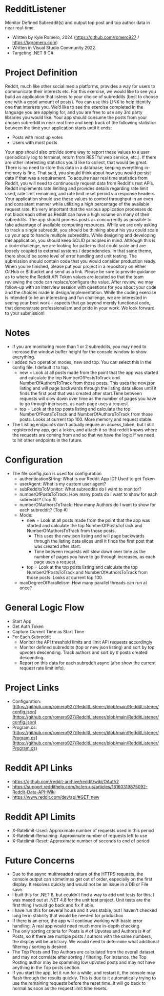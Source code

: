 # RedditListener
Monitor Defined Subreddit(s) and output top post and top author data in near real-time. 
- Written by Kyle Romero, 2024 (https://github.com/romero927 / https://kgromero.com)
- Written in Visual Studio Community 2022.
- Targeting .NET 8 C#.

# Project Definition
Reddit, much like other social media platforms, provides a way for users to communicate their interests etc. For this exercise, we would like to see you build an application that listens to your choice of subreddits (best to choose one with a good amount of posts). You can use this LINK to help identify one that interests you.  We’d like to see the exercise completed in the language you are applying for, and you are free to use any 3rd party libraries you would like. Your app should consume the posts from your chosen subreddit in near real time and keep track of the following statistics between the time your application starts until it ends:
- Posts with most up votes
- Users with most posts
  
Your app should also provide some way to report these values to a user (periodically log to terminal, return from RESTful web service, etc.). If there are other interesting statistics you’d like to collect, that would be great. There is no need to store this data in a database; keeping everything in-memory is fine. That said, you should think about how you would persist data if that was a requirement. To acquire near real time statistics from Reddit, you will need to continuously request data from Reddit's rest APIs.  Reddit implements rate limiting and provides details regarding rate limit used, rate limit remaining, and rate limit reset period via response headers.  Your application should use these values to control throughput in an even and consistent manner while utilizing a high percentage of the available request rate. It’s very important that the various application processes do not block each other as Reddit can have a high volume on many of their subreddits.  The app should process posts as concurrently as possible to take advantage of available computing resources. While we are only asking to track a single subreddit, you should be thinking about his you could scale up your app to handle multiple subreddits. While designing and developing this application, you should keep SOLID principles in mind. Although this is a code challenge, we are looking for patterns that could scale and are loosely coupled to external systems / dependencies. In that same theme, there should be some level of error handling and unit testing. The submission should contain code that you would consider production ready. When you're finished, please put your project in a repository on either GitHub or Bitbucket and send us a link. Please be sure to provide guidance as to where the Reddit API Token values are located so that the team reviewing the code can replace/configure the value. After review, we may follow-up with an interview session with questions for you about your code and the choices made in design/implementation. While the coding exercise is intended to be an interesting and fun challenge, we are interested in seeing your best work - aspects that go beyond merely functional code, that demonstrate professionalism and pride in your work.  We look forward to your submission!

# Notes
- If you are monitoring more than 1 or 2 subreddits, you may need to increase the window buffer height for the console window to show everything. 
- I added two operation modes, new and top. You can select this in the config file. I default it to top.
  - new = Look at all posts made from the point that the app was started and calculate the top NumberOfPostsToTrack and NumberOfAuthorsToTrack from those posts. This uses the new.json listing and will page backwards through the listing data slices until it finds the first post that was created after start.Time between requests will slow down over time as the number of pages you have to go through increases, as each page uses a request.
   - top = Look at the top posts listing and calculate the top NumberOfPostsToTrack and NumberOfAuthorsToTrack from those posts. Looks at current top 100. More memory and request stable.
 - The Listing endpoints don't actually require an access_token, but I still registered my app, get a token, and attach it so that reddit knows where the requests are coming from and so that we have the logic if we need to hit other endpoints in the future.

# Configuration
- The file config.json is used for configuration
  - authenticationString: What is our Reddit App ID? Used to get Token
  - userAgent: What is my custom user agent?
  - subRedditsToMonitor: What subreddits do I want to monitor?
  - numberOfPostsToTrack: How many posts do I want to show for each subreddit? (Top #)
  - numberOfAuthorsToTrack: How many Authors do I want to show for each subreddit? (Top #)
  - Mode: 
    - new = Look at all posts made from the point that the app was started and calculate the top NumberOfPostsToTrack and NumberOfAuthorsToTrack from those posts.
      - This uses the new.json listing and will page backwards through the listing data slices until it finds the first post that was created after start.
      - Time between requests will slow down over time as the number of pages you have to go through increases, as each page uses a request.
    - top = Look at the top posts listing and calculate the top NumberOfPostsToTrack and NumberOfAuthorsToTrack from those posts. Looks at current top 100.
  - maxDegreeOfParallelism: How many parallel threads can run at once?

# General Logic Flow
- Start App
- Get Auth Token
- Capture Current Time as Start Time
- For Each Subreddit
  - Monitor the API threshold limits and limit API requests accordingly
  - Monitor defined subreddits (top or new json listing) and sort by top upvotes descending. Track authors and sort by # posts created descending.
  - Report on this data for each subreddit async (also show the current request rate limit info).

# Project Links
- Configuration: [https://github.com/romero927/RedditListener/blob/main/RedditListener/config.json](https://github.com/romero927/RedditListener/blob/main/RedditListener/config.json)
- Program.cs: [https://github.com/romero927/RedditListener/blob/main/RedditListener/Program.cs](https://github.com/romero927/RedditListener/blob/main/RedditListener/Program.cs)

# Reddit API Links
- https://github.com/reddit-archive/reddit/wiki/OAuth2
- https://support.reddithelp.com/hc/en-us/articles/16160319875092-Reddit-Data-API-Wiki
- https://www.reddit.com/dev/api/#GET_new

# Reddit API Limits
- X-Ratelimit-Used: Approximate number of requests used in this period
- X-Ratelimit-Remaining: Approximate number of requests left to use
- X-Ratelimit-Reset: Approximate number of seconds to end of period

# Future Concerns
- Due to the async multhreaded nature of the HTTPS requests, the console output can sometimes get out of order, especially on the first display. It resolves quickly and would not be an issue in a DB or File save.
- I built this for .NET 8, but couldn't find a way to add unit tests for this, I was maxed out at .NET 4.8 for the unit test project. Unit tests are the first thing I would go back and fix if able.
- I have run this for several hours and it was stable, but I haven't checked long term stability that would be needed for production
- If there is an error, the app will continue working with basic error handling. A real app would need much more in-depth checking.
- The only sorting criteria for Posts is # of Upvotes and Authors is # of Posts, so if there are multiple posts / authors with the same numbers, the display will be arbitrary. We would need to determine what additional filtering / sorting is desired.
- The Top Posts and Top Authors are calculated from the overall dataset and may not correlate after sorting / filtering. For instance, the Top Posting author may be spamming low upvoted posts and may not have anything in the Top posts section.
- If you start the app, let it run for a while, and restart it, the console may flash through the results quickly. This is due to it automatically trying to use the remaining requests before the reset time. It will go back to normal as soon as the request limit time resets.
